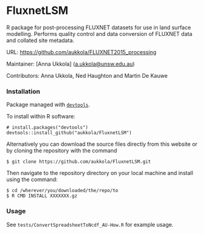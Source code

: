 FluxnetLSM
=================
R package for post-processing FLUXNET datasets for use in land surface modelling. Performs quality control and data conversion of FLUXNET data and collated site metadata.

URL: https://github.com/aukkola/FLUXNET2015_processing

Maintainer: [Anna Ukkola] (<a.ukkola@unsw.edu.au>)

Contributors: Anna Ukkola, Ned Haughton and Martin De Kauwe


### Installation


Package managed with [`devtools`](https://github.com/hadley/devtools).

To install within R software:

```{r}
# install.packages("devtools")
devtools::install_github("aukkola/FluxnetLSM")
```

Alternatively you can download the source files directly from this website or by cloning the repository with the command

```{r}
$ git clone https://github.com/aukkola/FluxnetLSM.git
```

Then navigate to the repository directory on your local machine and install using the command:

```{r}
$ cd /wherever/you/downloaded/the/repo/to
$ R CMD INSTALL XXXXXXX.gz

```


### Usage
See `tests/ConvertSpreadsheetToNcdf_AU-How.R` for example usage.
